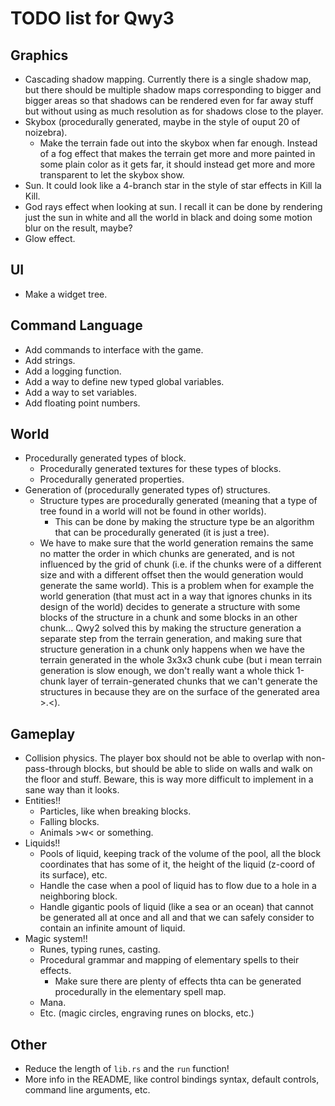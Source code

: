 
# TODO list for Qwy3

## Graphics

- Cascading shadow mapping. Currently there is a single shadow map, but there should be multiple shadow maps corresponding to bigger and bigger areas so that shadows can be rendered even for far away stuff but without using as much resolution as for shadows close to the player.
- Skybox (procedurally generated, maybe in the style of ouput 20 of noizebra).
  - Make the terrain fade out into the skybox when far enough. Instead of a fog effect that makes the terrain get more and more painted in some plain color as it gets far, it should instead get more and more transparent to let the skybox show.
- Sun. It could look like a 4-branch star in the style of star effects in Kill la Kill.
- God rays effect when looking at sun. I recall it can be done by rendering just the sun in white and all the world in black and doing some motion blur on the result, maybe?
- Glow effect.

## UI

- Make a widget tree.

## Command Language

- Add commands to interface with the game.
- Add strings.
- Add a logging function.
- Add a way to define new typed global variables.
- Add a way to set variables.
- Add floating point numbers.

## World

- Procedurally generated types of block.
  - Procedurally generated textures for these types of blocks.
  - Procedurally generated properties.
- Generation of (procedurally generated types of) structures.
  - Structure types are procedurally generated (meaning that a type of tree found in a world will not be found in other worlds).
    - This can be done by making the structure type be an algorithm that can be procedurally generated (it is just a tree).
  - We have to make sure that the world generation remains the same no matter the order in which chunks are generated, and is not influenced by the grid of chunk (i.e. if the chunks were of a different size and with a different offset then the would generation would generate the same world). This is a problem when for example the world generation (that must act in a way that ignores chunks in its design of the world) decides to generate a structure with some blocks of the structure in a chunk and some blocks in an other chunk... Qwy2 solved this by making the structure generation a separate step from the terrain generation, and making sure that structure generation in a chunk only happens when we have the terrain generated in the whole 3x3x3 chunk cube (but i mean terrain generation is slow enough, we don't really want a whole thick 1-chunk layer of terrain-generated chunks that we can't generate the structures in because they are on the surface of the generated area >.<).

## Gameplay

- Collision physics. The player box should not be able to overlap with non-pass-through blocks, but should be able to slide on walls and walk on the floor and stuff. Beware, this is way more difficult to implement in a sane way than it looks.
- Entities!!
  - Particles, like when breaking blocks.
  - Falling blocks.
  - Animals >w< or something.
- Liquids!!
  - Pools of liquid, keeping track of the volume of the pool, all the block coordinates that has some of it, the height of the liquid (z-coord of its surface), etc.
  - Handle the case when a pool of liquid has to flow due to a hole in a neighboring block.
  - Handle gigantic pools of liquid (like a sea or an ocean) that cannot be generated all at once and all and that we can safely consider to contain an infinite amount of liquid.
- Magic system!!
  - Runes, typing runes, casting.
  - Procedural grammar and mapping of elementary spells to their effects.
    - Make sure there are plenty of effects thta can be generated procedurally in the elementary spell map.
  - Mana.
  - Etc. (magic circles, engraving runes on blocks, etc.)

## Other

- Reduce the length of `lib.rs` and the `run` function!
- More info in the README, like control bindings syntax, default controls, command line arguments, etc.

